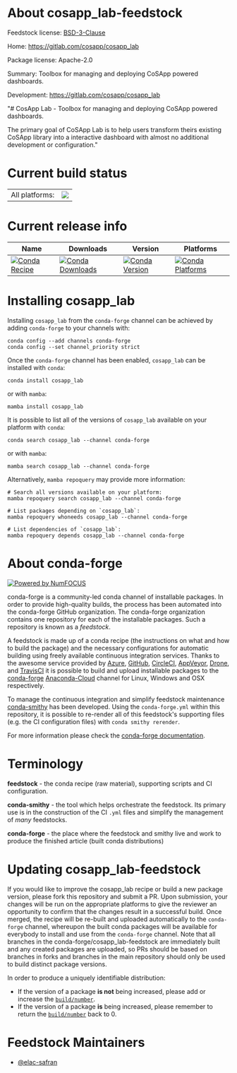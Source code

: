 About cosapp_lab-feedstock
==========================

Feedstock license: [BSD-3-Clause](https://github.com/conda-forge/cosapp_lab-feedstock/blob/main/LICENSE.txt)

Home: https://gitlab.com/cosapp/cosapp_lab

Package license: Apache-2.0

Summary: Toolbox for managing and deploying CoSApp powered dashboards.

Development: https://gitlab.com/cosapp/cosapp_lab

"# CosApp Lab - Toolbox for managing and deploying CoSApp powered dashboards.

The primary goal of CoSApp Lab is to help users transform theirs existing CoSApp
library into a interactive dashboard with almost no additional development or
configuration."


Current build status
====================


<table><tr><td>All platforms:</td>
    <td>
      <a href="https://dev.azure.com/conda-forge/feedstock-builds/_build/latest?definitionId=12260&branchName=main">
        <img src="https://dev.azure.com/conda-forge/feedstock-builds/_apis/build/status/cosapp_lab-feedstock?branchName=main">
      </a>
    </td>
  </tr>
</table>

Current release info
====================

| Name | Downloads | Version | Platforms |
| --- | --- | --- | --- |
| [![Conda Recipe](https://img.shields.io/badge/recipe-cosapp_lab-green.svg)](https://anaconda.org/conda-forge/cosapp_lab) | [![Conda Downloads](https://img.shields.io/conda/dn/conda-forge/cosapp_lab.svg)](https://anaconda.org/conda-forge/cosapp_lab) | [![Conda Version](https://img.shields.io/conda/vn/conda-forge/cosapp_lab.svg)](https://anaconda.org/conda-forge/cosapp_lab) | [![Conda Platforms](https://img.shields.io/conda/pn/conda-forge/cosapp_lab.svg)](https://anaconda.org/conda-forge/cosapp_lab) |

Installing cosapp_lab
=====================

Installing `cosapp_lab` from the `conda-forge` channel can be achieved by adding `conda-forge` to your channels with:

```
conda config --add channels conda-forge
conda config --set channel_priority strict
```

Once the `conda-forge` channel has been enabled, `cosapp_lab` can be installed with `conda`:

```
conda install cosapp_lab
```

or with `mamba`:

```
mamba install cosapp_lab
```

It is possible to list all of the versions of `cosapp_lab` available on your platform with `conda`:

```
conda search cosapp_lab --channel conda-forge
```

or with `mamba`:

```
mamba search cosapp_lab --channel conda-forge
```

Alternatively, `mamba repoquery` may provide more information:

```
# Search all versions available on your platform:
mamba repoquery search cosapp_lab --channel conda-forge

# List packages depending on `cosapp_lab`:
mamba repoquery whoneeds cosapp_lab --channel conda-forge

# List dependencies of `cosapp_lab`:
mamba repoquery depends cosapp_lab --channel conda-forge
```


About conda-forge
=================

[![Powered by
NumFOCUS](https://img.shields.io/badge/powered%20by-NumFOCUS-orange.svg?style=flat&colorA=E1523D&colorB=007D8A)](https://numfocus.org)

conda-forge is a community-led conda channel of installable packages.
In order to provide high-quality builds, the process has been automated into the
conda-forge GitHub organization. The conda-forge organization contains one repository
for each of the installable packages. Such a repository is known as a *feedstock*.

A feedstock is made up of a conda recipe (the instructions on what and how to build
the package) and the necessary configurations for automatic building using freely
available continuous integration services. Thanks to the awesome service provided by
[Azure](https://azure.microsoft.com/en-us/services/devops/), [GitHub](https://github.com/),
[CircleCI](https://circleci.com/), [AppVeyor](https://www.appveyor.com/),
[Drone](https://cloud.drone.io/welcome), and [TravisCI](https://travis-ci.com/)
it is possible to build and upload installable packages to the
[conda-forge](https://anaconda.org/conda-forge) [Anaconda-Cloud](https://anaconda.org/)
channel for Linux, Windows and OSX respectively.

To manage the continuous integration and simplify feedstock maintenance
[conda-smithy](https://github.com/conda-forge/conda-smithy) has been developed.
Using the ``conda-forge.yml`` within this repository, it is possible to re-render all of
this feedstock's supporting files (e.g. the CI configuration files) with ``conda smithy rerender``.

For more information please check the [conda-forge documentation](https://conda-forge.org/docs/).

Terminology
===========

**feedstock** - the conda recipe (raw material), supporting scripts and CI configuration.

**conda-smithy** - the tool which helps orchestrate the feedstock.
                   Its primary use is in the construction of the CI ``.yml`` files
                   and simplify the management of *many* feedstocks.

**conda-forge** - the place where the feedstock and smithy live and work to
                  produce the finished article (built conda distributions)


Updating cosapp_lab-feedstock
=============================

If you would like to improve the cosapp_lab recipe or build a new
package version, please fork this repository and submit a PR. Upon submission,
your changes will be run on the appropriate platforms to give the reviewer an
opportunity to confirm that the changes result in a successful build. Once
merged, the recipe will be re-built and uploaded automatically to the
`conda-forge` channel, whereupon the built conda packages will be available for
everybody to install and use from the `conda-forge` channel.
Note that all branches in the conda-forge/cosapp_lab-feedstock are
immediately built and any created packages are uploaded, so PRs should be based
on branches in forks and branches in the main repository should only be used to
build distinct package versions.

In order to produce a uniquely identifiable distribution:
 * If the version of a package **is not** being increased, please add or increase
   the [``build/number``](https://docs.conda.io/projects/conda-build/en/latest/resources/define-metadata.html#build-number-and-string).
 * If the version of a package **is** being increased, please remember to return
   the [``build/number``](https://docs.conda.io/projects/conda-build/en/latest/resources/define-metadata.html#build-number-and-string)
   back to 0.

Feedstock Maintainers
=====================

* [@elac-safran](https://github.com/elac-safran/)

